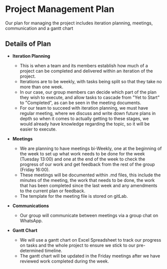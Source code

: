 # Project Management Plan

Our plan for managing the project includes iteration planning, meetings, communication and a gantt chart      

## Details of Plan

* **Iteration Planning**
    * This is when a team and its members establish how much of a project can be completed and delivered within an iteration of the project. 
    * Iterations are to be weekly, with tasks being split so that they take no more than one week. 
    * In our case, our group members can decide which part of the plan they wish to execute, and allow tasks to cascade from "Yet to Start" to "Completed", as can be seen in the meeting documents. 
    * For our team to succeed with iteration planning, we must have regular meeting, where we discuss and write down future plans in depth
    so when it comes to actually getting to these stages, we would already have knowledge regarding the topic, so it will
    be easier to execute.
    
* **Meetings**
    * We are planning to have meetings bi-Weekly, one at the beginning of the week to set up what work needs to be done 
      for the week (Tuesday 13:00) and one at the end of the week to check the progress of our work and get feedback from 
      the rest of the group (Friday 16:00).
    * These meetings will be documented within .md files, this include the minutes of the meeting, the work that needs 
      to be done, the work that has been completed since the last week and any amendments to the current plan or feedback.
    * The template for the meeting file is stored on gitLab. 
* **Communications**
    * Our group will communicate between meetings via a group chat on WhatsApp. 
* **Gantt Chart**
    * We will use a gantt chart on Excel Spreadsheet to track our progress on tasks and the whole project to ensure we stick to our pre-determined timeline. 
    * The gantt chart will be updated in the Friday meetings after we have reviewed work completed during the week.